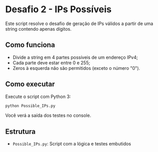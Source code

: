 # Desafio 2 - IPs Possíveis

Este script resolve o desafio de geração de IPs válidos a partir de uma string contendo apenas dígitos.

## Como funciona

- Divide a string em 4 partes possíveis de um endereço IPv4;
- Cada parte deve estar entre 0 e 255;
- Zeros à esquerda não são permitidos (exceto o número "0").

## Como executar

Execute o script com Python 3:

```bash
python Possible_IPs.py
```

Você verá a saída dos testes no console.

## Estrutura

- `Possible_IPs.py`: Script com a lógica e testes embutidos
